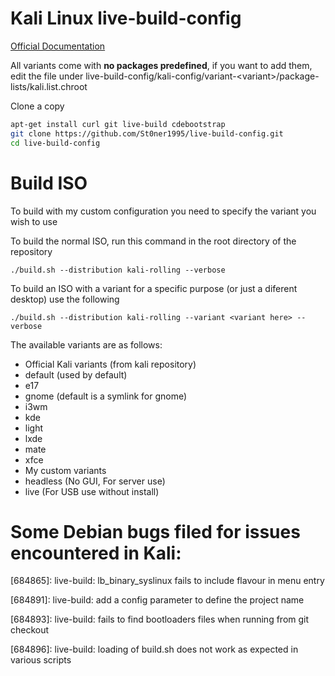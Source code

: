 # Kali Linux live-build-config

[Official Documentation](http://docs.kali.org/development/live-build-a-custom-kali-iso)

All variants come with **no packages predefined**, if you want to add them, edit the file under live-build-config/kali-config/variant-\<variant\>/package-lists/kali.list.chroot

Clone a copy
```bash
apt-get install curl git live-build cdebootstrap
git clone https://github.com/St0ner1995/live-build-config.git
cd live-build-config
```

# Build ISO

To build with my custom configuration you need to specify the variant you wish to use

To build the normal ISO, run this command in the root directory of the repository

`./build.sh --distribution kali-rolling --verbose`

To build an ISO with a variant for a specific purpose (or just a diferent desktop) use the following

`./build.sh --distribution kali-rolling --variant <variant here> --verbose`

The available variants are as follows:

* Official Kali variants (from kali repository)
 * default (used by default)
 * e17
 * gnome (default is a symlink for gnome)
 * i3wm
 * kde
 * light
 * lxde
 * mate
 * xfce
* My custom variants
 * headless (No GUI, For server use)
 * live (For USB use without install)
 

# Some Debian bugs filed for issues encountered in Kali:

[684865]: live-build: lb_binary_syslinux fails to include flavour in menu entry

[684891]: live-build: add a config parameter to define the project name

[684893]: live-build: fails to find bootloaders files when running from git checkout

[684896]: live-build: loading of build.sh does not work as expected in various scripts

